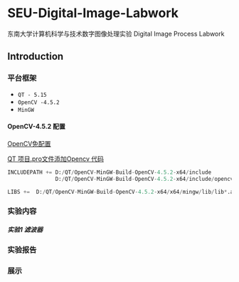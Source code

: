 # SEU-Digital-Image-Labwork

东南大学计算机科学与技术数字图像处理实验 Digital Image Process Labwork


## Introduction

### 平台框架
- `QT - 5.15`
-  `OpenCV -4.5.2`
-   `MinGW`

#### OpenCV-4.5.2 配置

<a href = "Opencv-4.5.2">OpenCV免配置

QT 项目.pro文件添加Opencv 代码 
```py
INCLUDEPATH += D:/QT/OpenCV-MinGW-Build-OpenCV-4.5.2-x64/include
               D:/QT/OpenCV-MinGW-Build-OpenCV-4.5.2-x64/include/opencv2

LIBS +=  D:/QT/OpenCV-MinGW-Build-OpenCV-4.5.2-x64/x64/mingw/lib/lib*.a

```

### 实验内容

##### 实验1 滤波器


### 实验报告



### 展示
